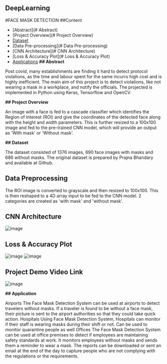 ## DeepLearning


#FACE MASK DETECTION
##Content
  * [Abstract](# Abstract)
  * [Project Overview](# Project Overview)
  * [Dataset](#Dataset)
  * [Data Pre-processing](# Data Pre-processing)
  * [CNN Architecture](# CNN Architecture)
  * [Loss & Accuracy Plot](# Loss & Accuracy Plot)
  * [Applications](#Applications)
**## Abstract**

Post covid, many establishments are finding it hard to detect protocol violations, as the time and labour spent for the same incurrs high cost and is highly inefficient. The main aim of this project is to detect violations, like not wearing a mask in a workplace, and notify the officials. The projected is implemented in Python using Keras, Tensorflow and OpenCV. 

**## Project Overview**

An image with a face is fed to a cascade classifier which identifies the Region of Interest (ROI) and give the coordinates of the detected face along with the height and width parameters. This is further resized to a 100x100 image and fed to the pre-trained CNN model, which will provide an output as 'With mask' or 'Without mask'.

**## Dataset**

The dataset consisted of 1376 images, 690 face images with masks and 686 without masks. 
The original dataset is prepared by Prajna Bhandary and available at Github.

## Data Preprocessing

The ROI image is converted to grayscale and then resized to 100x100. This is then reshaped to a 4D array input to be fed to the CNN model. 
2 categories are created as 'with mask' and 'without mask'.
## CNN Architecture

 ![image](https://user-images.githubusercontent.com/62449953/144737157-42a3feea-ea5c-490a-ba3d-de034e1e4e71.png)

## Loss & Accuracy Plot

![image](https://user-images.githubusercontent.com/62449953/144737120-115917e1-a4e8-4779-9402-5a9e1830b9fe.png)
![image](https://user-images.githubusercontent.com/62449953/144737130-7eda9fd7-ec17-4e8f-a85c-3bb2511cab49.png)

   
## Project Demo Video Link
![image](https://user-images.githubusercontent.com/62449953/144737162-0ccca945-b26b-4936-ad0b-04d90379cb93.png)


**## Application**

Airports
The Face Mask Detection System can be used at airports to detect travelers without masks. If a traveler is found to be without a face mask, their picture is sent to the airport authorities so that they could take quick action. 
Hospitals
Using Face Mask Detection System, Hospitals can monitor if their staff is wearing masks during their shift or not. Can be used to monitor quarantine people as well
Offices
The Face Mask Detection System can be used at office premises to detect if employees are maintaining safety standards at work. 
It monitors employees without masks and sends them a reminder to wear a mask. The reports can be downloaded or sent an email at the end of the day to capture people who are not complying with the regulations or the requirements. 




